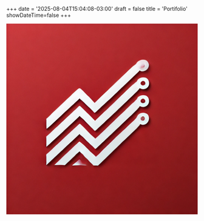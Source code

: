 +++
date = '2025-08-04T15:04:08-03:00'
draft = false
title = 'Portifolio'
showDateTime=false
+++


![Meu PDI Estrategico](meu-pdi-estrategico.png) 

